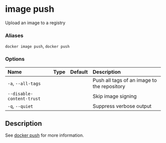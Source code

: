 # image push

<!---MARKER_GEN_START-->
Upload an image to a registry

### Aliases

`docker image push`, `docker push`

### Options

| Name                      | Type | Default | Description                                 |
|:--------------------------|:-----|:--------|:--------------------------------------------|
| `-a`, `--all-tags`        |      |         | Push all tags of an image to the repository |
| `--disable-content-trust` |      |         | Skip image signing                          |
| `-q`, `--quiet`           |      |         | Suppress verbose output                     |


<!---MARKER_GEN_END-->

## Description

See [docker push](push.md) for more information.
